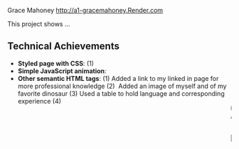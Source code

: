 Grace Mahoney
http://a1-gracemahoney.Render.com

This project shows ...

## Technical Achievements
- **Styled page with CSS**: (1)
- **Simple JavaScript animation**: 
- **Other semantic HTML tags**: (1) <a> Added a link to my linked in page for more professional knowledge
(2) <img> Added an image of myself and of my favorite dinosaur 
(3) <table> Used a table to hold language and corresponding experience
(4) <marquee> Used marquee to have an image scroll across the screen
(5) <br> Added a line break in between the major/minor descriptor and course list.

## Design Achievements
- **Color palette**: 
- **Google Fonts**: I used Dosis as the font for the primary copy text in my site.
